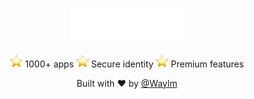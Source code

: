 <p align="center">
  <img src="./logo.svg" alt="Waylm Logo" width="180">
</p>

<p align="center">
  <img src="./star_2b50.png" width="20"/> 1000+ apps
  <img src="./star_2b50.png" width="20"/> Secure identity
  <img src="./star_2b50.png" width="20"/> Premium features
</p>

<p align="center">
  Built with ❤️ by <a href="https://github.com/Waylm">@Waylm</a>
</p>
